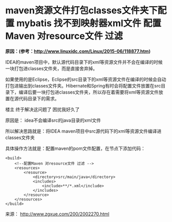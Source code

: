 # maven资源文件打包classes文件夹下配置 mybatis 找不到映射器xml文件 配置Maven 对resource文件 过滤

**原因：(参考：http://www.linuxidc.com/Linux/2015-06/118877.htm)**

IDEA的maven项目中，默认源代码目录下的xml等资源文件并不会在编译的时候一块打包进classes文件夹，而是直接舍弃掉。

如果使用的是Eclipse，Eclipse的src目录下的xml等资源文件在编译的时候会自动打包进输出到classes文件夹。Hibernate和Spring有时会将配置文件放置在src目录下，编译后要一块打包进classes文件夹，所以存在着需要将xml等资源文件放置在源代码目录下的需求。 

楼主 终于解决这问题了  困扰我好久了

原因是： idea不会编译src的java目录的xml文件

所以解决思路就是：将IDEA maven项目中src源代码下的xml等资源文件编译进classes文件夹

具体操作方法就是：配置maven的pom文件配置，在<build>节点下添加<resources>代码：

```
<build>
    <!--配置Maven 对resource文件 过滤 -->
    <resources>
        <resource>
            <directory>src/main/java</directory>
            <includes>
                <include>**/*.xml</include>
            </includes>
        </resource>
    </resources>
</build>
```

来源： <http://www.zgxue.com/200/2002270.html>